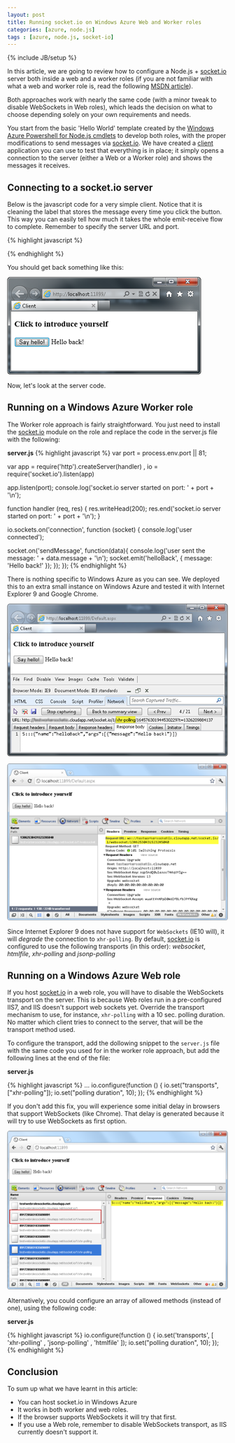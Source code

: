 ```yaml
---
layout: post
title: Running socket.io on Windows Azure Web and Worker roles
categories: [azure, node.js]
tags : [azure, node.js, socket-io]
---
```

{% include JB/setup %}

In this article, we are going to review how to configure a Node.js + [socket.io][] server both inside a web and a worker roles (if you are not familiar with what a web and worker role is, read the following [MSDN article](http://msdn.microsoft.com/en-us/library/gg432976.aspx)).

Both approaches work with nearly the same code (with a minor tweak to disable WebSockets in Web roles), which leads the decision on what to choose depending solely on your own requirements and needs.

You start from the basic 'Hello World' template created by the [Windows Azure Powershell for Node.js cmdlets](https://www.windowsazure.com/en-us/develop/nodejs/) to develop both roles, with the proper modifications to send messages via [socket.io][]. We have created a [client](/running-socket-io-on-windows-azure-web-and-worker-roles/client.zip) application you can use to test that everything is in place; it simply opens a connection to the server (either a Web or a Worker role) and shows the messages it receives.

## Connecting to a socket.io server

Below is the javascript code for a very simple client. Notice that it is cleaning the label that stores the message every time you click the button. This way you can easily tell how much it takes the whole emit-receive flow to complete. 
Remember to specify the server URL and port.

{% highlight javascript %}
<script type="text/javascript">
	var socket;
	$(document).ready(function () {
		$("#startButton").click(function () {
			$("#returnMessageLabel").empty();
			if (!socket) {
				socket = io.connect("http://<YOUR-SERVER-URL>:<YOUR-PORT>/");
				socket.on('helloBack', function (data) {
					$("#returnMessageLabel").text(data.message);
				});
			}
			socket.emit('sendMessage', { message: 'Hello there!' });
		});
	});  
</script>
{% endhighlight %}

You should get back something like this:

![](https://github.com/nanovazquez/nanovazquez.github.com/raw/master/_posts/running-socket-io-on-windows-azure-web-and-worker-roles/client-result.png)

Now, let's look at the server code.

## Running on a Windows Azure Worker role

The Worker role approach is fairly straightforward. You just need to install the [socket.io][] module on the role and replace the code in the server.js file with the following:

**server.js**
{% highlight javascript %}
var port = process.env.port || 81;

var app = require('http').createServer(handler)
  , io = require('socket.io').listen(app)

app.listen(port);
console.log('socket.io server started on port: ' + port + '\n');

function handler (req, res) {
  res.writeHead(200);
  res.end('socket.io server started on port: ' + port + '\n');
}

io.sockets.on('connection', function (socket) {
  console.log('user connected');
  
  socket.on('sendMessage', function(data){
	console.log('user sent the message: ' + data.message + '\n');
	socket.emit('helloBack', { message: 'Hello back!' });
  });
});
{% endhighlight %}

There is nothing specific to Windows Azure as you can see.
We deployed this to an extra small instance on Windows Azure and tested it with Internet Explorer 9 and Google Chrome. 
 
![](https://github.com/nanovazquez/nanovazquez.github.com/raw/master/_posts/running-socket-io-on-windows-azure-web-and-worker-roles/ie-client-worker.png)

![](https://github.com/nanovazquez/nanovazquez.github.com/raw/master/_posts/running-socket-io-on-windows-azure-web-and-worker-roles/chrome-client-worker.png)

Since Internet Explorer 9 does not have support for `WebSockets` (IE10 will), it will *degrade* the connection to `xhr-polling`. By default, [socket.io][] is configured to use the following transports (in this order): *websocket*, *htmlfile*, *xhr-polling* and *jsonp-polling*

## Running on a Windows Azure Web role

If you host [socket.io][] in a web role, you will have to disable the WebSockets transport on the server. This is because Web roles run in a pre-configured IIS7, and IIS doesn't support web sockets yet. Override the transport mechanism to use, for instance, `xhr-polling` with a 10 sec. polling duration. No matter which client tries to connect to the server, that will be the transport method used. 

To configure the transport, add the dollowing snippet to the `server.js` file with the same code you used for in the worker role approach, but add the following lines at the end of the file:

**server.js**

{% highlight javascript %}
...
io.configure(function () { 
  io.set("transports", ["xhr-polling"]); 
  io.set("polling duration", 10); 
});
{% endhighlight %}

If you don't add this fix, you will experience some initial delay in browsers that support WebSockets (like Chrome). That delay is generated because it will try to use WebSockets as first option.

![](https://github.com/nanovazquez/nanovazquez.github.com/raw/master/_posts/running-socket-io-on-windows-azure-web-and-worker-roles/chrome-client-webrole.png)

Alternatively, you could configure an array of allowed methods (instead of one), using the following code:

**server.js**

{% highlight javascript %}
io.configure(function () { 
  io.set('transports', [
	'xhr-polling'
  , 'jsonp-polling'
  , 'htmlfile'
  ]);
  io.set("polling duration", 10); 
});
{% endhighlight %}

## Conclusion

To sum up what we have learnt in this article:

* You can host socket.io in Windows Azure
* It works in both worker and web roles.
* If the browser supports WebSockets it will try that first.
* If you use a Web role, remember to disable WebSockets transport, as IIS currently doesn't support it. 

[socket.io]: http://socket.io